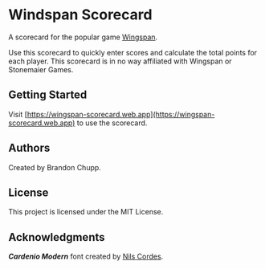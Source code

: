 # Windspan Scorecard

A scorecard for the popular game [Wingspan](https://en.wikipedia.org/wiki/Wingspan_(board_game)).

Use this scorecard to quickly enter scores and calculate the total points for each player. This scorecard is in no way affiliated with Wingspan or Stonemaier Games.

## Getting Started

Visit [https://wingspan-scorecard.web.app](https://wingspan-scorecard.web.app) to use the scorecard.

## Authors

Created by Brandon Chupp.

## License
This project is licensed under the MIT License.

## Acknowledgments
***Cardenio Modern*** font created by [Nils Cordes](http://nilscordes.com/).